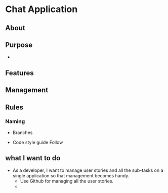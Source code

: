 # Chat Application

## About

## Purpose

-

## Features

## Management

## Rules

### Naming

- Branches

- Code style guide
  Follow


## what I want to do
- As a developer, I want to manage user stories and all the sub-tasks on a single application so that management becomes handy.
  - Use Github for managing all the user stories. 
  - 